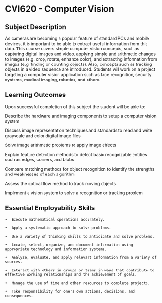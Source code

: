 # CVI620 - Computer Vision


## Subject Description

As cameras are becoming a popular feature of standard PCs and mobile devices, it is important to be able to extract useful information from this data. This course covers simple computer vision concepts, 
such as capturing digital images and video, applying simple and arithmetic changes to images (e.g. crop, rotate, enhance color), and extracting information from images (e.g. finding or counting objects). 
Also, concepts such as tracking objects in a video sequence are introduced. Students will work on a project targeting a computer vision application such as face recognition, security systems, medical imaging, robotics, and others.


## Learning Outcomes

Upon successful completion of this subject the student will be able to:

Describe the hardware and imaging components to setup a computer vision system

Discuss image representation techniques and standards to read and write grayscale and color digital image files

Solve image arithmetic problems to apply image effects

Explain feature detection methods to detect basic recognizable entities such as edges, corners, and blobs

Compare matching methods for object recognition to identify the strengths and weaknesses of each algorithm

Assess the optical flow method to track moving objects

Implement a vision system to solve a recognition or tracking problem


## Essential Employability Skills
    •  Execute mathematical operations accurately.

    •  Apply a systematic approach to solve problems.

    •  Use a variety of thinking skills to anticipate and solve problems.

    •  Locate, select, organize, and document information using appropriate technology and information systems.

    •  Analyze, evaluate, and apply relevant information from a variety of sources.

    •  Interact with others in groups or teams in ways that contribute to effective working relationships and the achievement of goals.

    •  Manage the use of time and other resources to complete projects.

    •  Take responsibility for one's own actions, decisions, and consequences.
